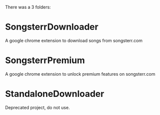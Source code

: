 There was a 3 folders:
# SongsterrDownloader
A google chrome extension to download songs from songsterr.com
# SongsterrPremium
A google chrome extension to unlock premium features on songsterr.com
# StandaloneDownloader
Deprecated project, do not use.